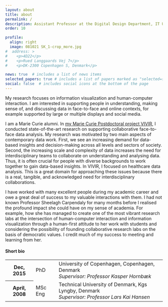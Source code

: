 ```yaml
---
layout: about
title: about
permalink: /
description: Assistant Professor at the Digital Design Department, IT University of Copenhagen.
order: 10

profile:
  align: right
  image: 081021 SK_1-crop_more.jpg
#  address: >
#    <p>4D22</p>
#    <p>Rued Langgaards Vej 7</p>
#    <p>DK-2300 Copenhagen S, Denmark</p>

news: true  # includes a list of news items
selected_papers: true # includes a list of papers marked as "selected={true}"
social: false  # includes social icons at the bottom of the page
---
```


My research focuses on information visualization and human-computer interaction. I am interested in supporting people in understanding, making sense of, and discussing data in face-to-face and online contexts, for example supported by large or multiple displays and social media.

I am a Marie Curie alumni. In [my Marie Curie Postdoctoral project VIVIR](vivir), I conducted state-of-the-art research on supporting collaborative face-to-face data analysis. My research was motivated by two main aspects of contemporary data work. First, we see an increasing demand for data-based insights and decision-making across all levels and sectors of society. Second, the increasing scale and complexity of data increases the need for interdisciplinary teams to collaborate on understanding and analysing data. Thus, it is often crucial for people with diverse backgrounds to work together to gain data-based insights. In VIVIR, I focused on healthcare data analysis. This is a great domain for approaching these issues because there is a real, tangible, and acknowledged need for interdisciplinary collaborations.

I have worked with many excellent people during my academic career and owe a great deal of success to my valuable interactions with them. I had not known Professor Sheelagh Carpendaly for many months before I realised the profound impact she could have on my sense of academia. For example, how she has managed to create one of the most vibrant research labs at the intersection of human-computer interaction and information visualization through a human-first attitude to her work with students and considering the possibility of founding collaborative research labs on the basis of democratic values. I credit much of my success to meeting and learning from her. 

<!-- * Drs. Sheelagh Carpendale and Wesley Willett at the Interactions Lab at Department of Computer Science, University of Calgary, Alberta, Canada.
* Dr. Kasper Hornbæk in the Human-Centered Computing group at Department of Computer Science, University of Copenhagen.
* Drs. Hude Quan and Catherine Eastwood at the Centre for Health Informatics., University of Calgary, Alberta, Canada.
 -->
<div class="news">
  <h4>Short bio</h4>
    <div class="table-responsive">
      <table class="table table-sm table-borderless">
      <tr>
        <th scope="row">Dec, 2015</th>
        <td>PhD</td>
        <td>
          University of Copenhagen, Copenhagen, Denmark <br>
          <em>Supervisor: Professor Kasper Hornbæk</em>
        </td>
      </tr>
      <tr>
        <th scope="row">April, 2008</th>
        <td>MSc Eng</td>
        <td>
          Technical University of Denmark, Kgs Lyngby, Denmark <br>
          <em>Supervisor: Professor Lars Kai Hansen</em>
        </td>
      </tr>
      </table>
    </div>
</div>

